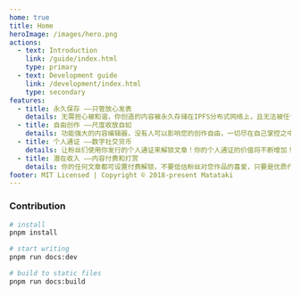 ```yaml
---
home: true
title: Home
heroImage: /images/hero.png
actions:
  - text: Introduction
    link: /guide/index.html
    type: primary
  - text: Development guide
    link: /development/index.html
    type: secondary
features:
  - title: 永久保存 ——只管放心发表
    details: 无需担心被和谐，你创造的内容被永久存储在IPFS分布式网络上，且无法被任何人进行再次修改，方便在其他平台日后维权。
  - title: 自由创作 ——尺度收放自如
    details: 功能强大的内容编辑器，没有人可以影响您的创作自由，一切尽在自己掌控之中。您也可以允许自己的真粉们向自己提出建议的特权。
  - title: 个人通证 ——数字社交货币
    details: 让粉丝们使用你发行的个人通证来解锁文章！你的个人通证的价值将不断增加！粉丝通证不仅仅是你的专属货币，也是粉丝们作为同行者的印记。
  - title: 潜在收入 ——内容付费和打赏
    details: 你的任何文章都可设置付费解锁，不要低估粉丝对您作品的喜爱，只要是优质作品，即使需要付费，他们也会常有付费动力！甚至用个人通证打赏。
footer: MIT Licensed | Copyright © 2018-present Matataki
---
```


### Contribution

<CodeGroup>
  <CodeGroupItem title="PNPM" active>

```bash
# install
pnpm install

# start writing
pnpm run docs:dev

# build to static files
pnpm run docs:build
```

  </CodeGroupItem>
</CodeGroup>
